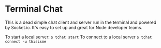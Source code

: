 # Terminal Chat

This is a dead simple chat client and server run in the terminal and powered by Socket.io. It's easy to set up and great for Node developer teams.

To start a local server: `$ tchat start`
To connect to a local server `$ tchat connect -u thisisme`